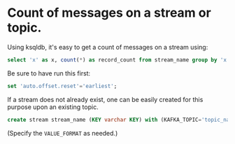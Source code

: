 # Count of messages on a stream or topic.

Using ksqldb, it's easy to get a count of messages on a stream using:
```sql
select 'x' as x, count(*) as record_count from stream_name group by 'x' emit changes;
```

Be sure to have run this first:
```sql
set 'auto.offset.reset'='earliest';
```

If a stream does not already exist, one can be easily created for this purpose upon an existing topic.
```sql
create stream stream_name (KEY varchar KEY) with (KAFKA_TOPIC='topic_name', VALUE_FORMAT='JSON');
```

(Specify the `VALUE_FORMAT` as needed.)